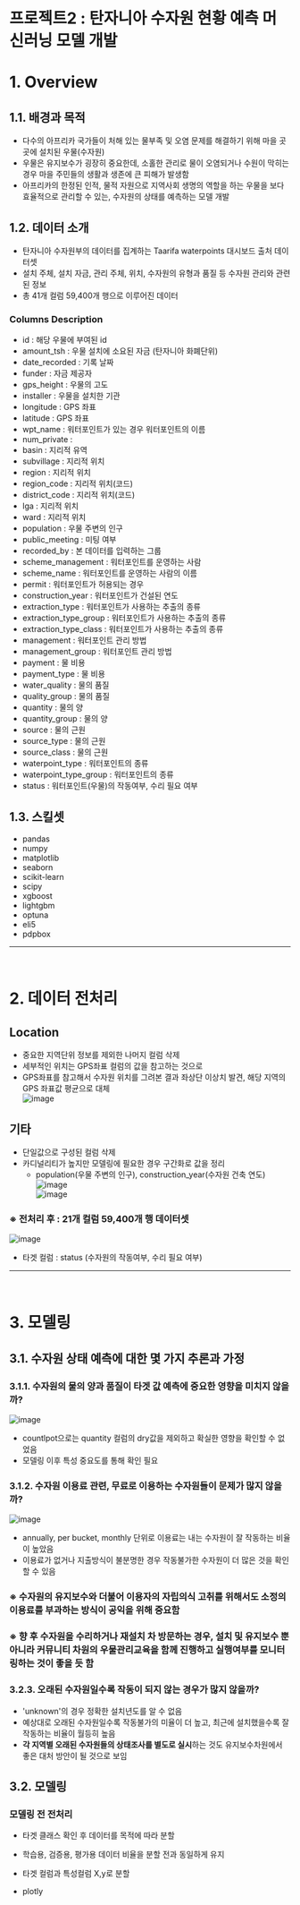 # 프로젝트2 : 탄자니아 수자원 현황 예측 머신러닝 모델 개발

# 1. Overview

## 1.1. 배경과 목적
- 다수의 아프리카 국가들이 처해 있는 물부족 및 오염 문제를 해결하기 위해 마을 곳곳에 설치된 우물(수자원)
- 우물은 유지보수가 굉장히 중요한데, 소홀한 관리로 물이 오염되거나 수원이 막히는 경우 마을 주민들의 생활과 생존에 큰 피해가 발생함
- 아프리카의 한정된 인적, 물적 자원으로 지역사회 생명의 역할을 하는 우물을 보다 효율적으로 관리할 수 있는, 수자원의 상태를 예측하는 모델 개발

## 1.2. 데이터 소개
- 탄자니아 수자원부의 데이터를 집계하는 Taarifa waterpoints 대시보드 출처 데이터셋
- 설치 주체, 설치 자금, 관리 주체, 위치, 수자원의 유형과 품질 등 수자원 관리와 관련된 정보
- 총 41개 컬럼 59,400개 행으로 이루어진 데이터

### Columns Description
- id : 해당 우물에 부여된 id
- amount_tsh : 우물 설치에 소요된 자금 (탄자니아 화폐단위)
- date_recorded : 기록 날짜
- funder : 자금 제공자
- gps_height : 우물의 고도
- installer : 우물을 설치한 기관
- longitude : GPS 좌표
- latitude : GPS 좌표
- wpt_name : 워터포인트가 있는 경우 워터포인트의 이름
- num_private :
- basin : 지리적 유역
- subvillage : 지리적 위치
- region : 지리적 위치
- region_code : 지리적 위치(코드)
- district_code : 지리적 위치(코드)
- lga : 지리적 위치
- ward : 지리적 위치
- population : 우물 주변의 인구
- public_meeting : 미팅 여부
- recorded_by : 본 데이터를 입력하는 그룹
- scheme_management : 워터포인트를 운영하는 사람
- scheme_name : 워터포인트를 운영하는 사람의 이름
- permit : 워터포인트가 허용되는 경우
- construction_year : 워터포인트가 건설된 연도
- extraction_type : 워터포인트가 사용하는 추출의 종류
- extraction_type_group : 워터포인트가 사용하는 추출의 종류
- extraction_type_class : 워터포인트가 사용하는 추출의 종류
- management : 워터포인트 관리 방법
- management_group : 워터포인트 관리 방법
- payment : 물 비용
- payment_type : 물 비용
- water_quality : 물의 품질
- quality_group : 물의 품질
- quantity : 물의 양
- quantity_group : 물의 양
- source : 물의 근원
- source_type : 물의 근원
- source_class : 물의 근원
- waterpoint_type : 워터포인트의 종류
- waterpoint_type_group : 워터포인트의 종류
- status : 워터포인트(우물)의 작동여부, 수리 필요 여부

## 1.3. 스킬셋
- pandas
- numpy
- matplotlib
- seaborn
- scikit-learn
- scipy
- xgboost
- lightgbm
- optuna
- eli5
- pdpbox



---
<br/>

# 2. 데이터 전처리
## Location
- 중요한 지역단위 정보를 제외한 나머지 컬럼 삭제
- 세부적인 위치는 GPS좌표 컬럼의 값을 참고하는 것으로
- GPS좌표를 참고해서 수자원 위치를 그려본 결과 좌상단 이상치 발견, 해당 지역의 GPS 좌표값 평균으로 대체  
![image](https://user-images.githubusercontent.com/110115061/221489486-c83d50c8-0967-44ab-8e6e-a4a92fb85541.png)  

## 기타
- 단일값으로 구성된 컬럼 삭제
- 카디널리티가 높지만 모델링에 필요한 경우 구간화로 값을 정리
  - population(우물 주변의 인구), construction_year(수자원 건축 연도)
  ![image](https://user-images.githubusercontent.com/110115061/221490124-46b1050b-e4bb-45fd-be8f-e2af713ef86a.png)  
  ![image](https://user-images.githubusercontent.com/110115061/221490150-a97e6014-ce5f-4d44-9035-713b552b951f.png)  

### ※ 전처리 후 : 21개 컬럼 59,400개 행 데이터셋 
![image](https://user-images.githubusercontent.com/110115061/221491352-424caf71-109d-4049-8d1e-186fd2f4613b.png)  
- 타겟 컬럼 : status (수자원의 작동여부, 수리 필요 여부)



---
<br/>

# 3. 모델링
## 3.1. 수자원 상태 예측에 대한 몇 가지 추론과 가정
### 3.1.1. 수자원의 물의 양과 품질이 타겟 값 예측에 중요한 영향을 미치지 않을까?
![image](https://user-images.githubusercontent.com/110115061/221492378-ee80988e-f472-4ff9-be93-0a7f0d15b6fc.png)  
- countlpot으로는 quantity 컬럼의 dry값을 제외하고 확실한 영향을 확인할 수 없었음
- 모델링 이후 특성 중요도를 통해 확인 필요

### 3.1.2. 수자원 이용료 관련, 무료로 이용하는 수자원들이 문제가 많지 않을까?
![image](https://user-images.githubusercontent.com/110115061/221492719-4f544b7c-82f9-4559-ab7c-474ea617950b.png)  
- annually, per bucket, monthly 단위로 이용료는 내는 수자원이 잘 작동하는 비율이 높았음
- 이용료가 없거나 지출방식이 불분명한 경우 작동불가한 수자원이 더 많은 것을 확인할 수 있음

### ※ 수자원의 유지보수와 더불어 이용자의 자립의식 고취를 위해서도 **소정의 이용료를 부과**하는 방식이 공익을 위해 중요함
### ※ 향 후 수자원을 수리하거나 재설치 차 방문하는 경우, 설치 및 유지보수 뿐 아니라 **커뮤니티 차원의 우물관리교육을 함께 진행**하고 실행여부를 모니터링하는 것이 좋을 듯 함

### 3.2.3. 오래된 수자원일수록 작동이 되지 않는 경우가 많지 않을까?
- 'unknown'의 경우 정확한 설치년도를 알 수 없음
- 예상대로 오래된 수자원일수록 작동불가의 미율이 더 높고, 최근에 설치했을수록 잘 작동하는 비율이 월등히 높음
- **각 지역별 오래된 수자원들의 상태조사를 별도로 실시**하는 것도 유지보수차원에서 좋은 대처 방안이 될 것으로 보임

## 3.2. 모델링
### 모델링 전 전처리
- 타겟 클래스 확인 후 데이터를 목적에 따라 분할
- 학습용, 검증용, 평가용 데이터 비율을 분할 전과 동일하게 유지
- 타겟 컬럼과 특성컬럼 X,y로 분할






- plotly


